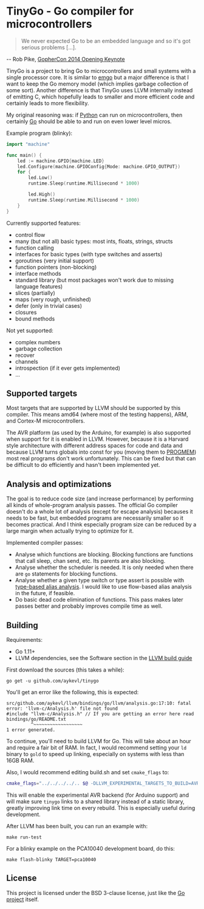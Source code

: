 # TinyGo - Go compiler for microcontrollers

> We never expected Go to be an embedded language and so it's got serious
> problems [...].

-- Rob Pike, [GopherCon 2014 Opening Keynote](https://www.youtube.com/watch?v=VoS7DsT1rdM&feature=youtu.be&t=2799)

TinyGo is a project to bring Go to microcontrollers and small systems with a
single processor core. It is similar to [emgo](https://github.com/ziutek/emgo)
but a major difference is that I want to keep the Go memory model (which implies
garbage collection of some sort). Another difference is that TinyGo uses LLVM
internally instead of emitting C, which hopefully leads to smaller and more
efficient code and certainly leads to more flexibility.

My original reasoning was: if [Python](https://micropython.org/) can run on
microcontrollers, then certainly [Go](https://golang.org/) should be able to and
run on even lower level micros.

Example program (blinky):

```go
import "machine"

func main() {
	led := machine.GPIO{machine.LED}
	led.Configure(machine.GPIOConfig{Mode: machine.GPIO_OUTPUT})
	for {
		led.Low()
		runtime.Sleep(runtime.Millisecond * 1000)

		led.High()
		runtime.Sleep(runtime.Millisecond * 1000)
	}
}
```

Currently supported features:

  * control flow
  * many (but not all) basic types: most ints, floats, strings, structs
  * function calling
  * interfaces for basic types (with type switches and asserts)
  * goroutines (very initial support)
  * function pointers (non-blocking)
  * interface methods
  * standard library (but most packages won't work due to missing language
    features)
  * slices (partially)
  * maps (very rough, unfinished)
  * defer (only in trivial cases)
  * closures
  * bound methods

Not yet supported:

  * complex numbers
  * garbage collection
  * recover
  * channels
  * introspection (if it ever gets implemented)
  * ...

## Supported targets

Most targets that are supported by LLVM should be supported by this compiler.
This means amd64 (where most of the testing happens), ARM, and Cortex-M
microcontrollers.

The AVR platform (as used by the Arduino, for example) is also supported when
support for it is enabled in LLVM. However, because it is a Harvard style
architecture with different address spaces for code and data and because LLVM
turns globals into const for you (moving them to
[PROGMEM](https://www.nongnu.org/avr-libc/user-manual/pgmspace.html)) most real
programs don't work unfortunately. This can be fixed but that can be difficult
to do efficiently and hasn't been implemented yet.

## Analysis and optimizations

The goal is to reduce code size (and increase performance) by performing all
kinds of whole-program analysis passes. The official Go compiler doesn't do a
whole lot of analysis (except for escape analysis) becauses it needs to be fast,
but embedded programs are necessarily smaller so it becomes practical. And I
think especially program size can be reduced by a large margin when actually
trying to optimize for it.

Implemented compiler passes:

  * Analyse which functions are blocking. Blocking functions are functions that
    call sleep, chan send, etc. Its parents are also blocking.
  * Analyse whether the scheduler is needed. It is only needed when there are
    `go` statements for blocking functions.
  * Analyse whether a given type switch or type assert is possible with
    [type-based alias analysis](https://en.wikipedia.org/wiki/Alias_analysis#Type-based_alias_analysis).
    I would like to use flow-based alias analysis in the future, if feasible.
  * Do basic dead code elimination of functions. This pass makes later passes
    better and probably improves compile time as well.

## Building

Requirements:

  * Go 1.11+
  * LLVM dependencies, see the Software section in the
    [LLVM build guide](https://llvm.org/docs/GettingStarted.html#software)

First download the sources (this takes a while):

    go get -u github.com/aykevl/tinygo

You'll get an error like the following, this is expected:

    src/github.com/aykevl/llvm/bindings/go/llvm/analysis.go:17:10: fatal error: 'llvm-c/Analysis.h' file not found
    #include "llvm-c/Analysis.h" // If you are getting an error here read bindings/go/README.txt
             ^~~~~~~~~~~~~~~~~~~
    1 error generated.

To continue, you'll need to build LLVM for Go. This will take about an hour and
require a fair bit of RAM. In fact, I would recommend setting your `ld` binary
to `gold` to speed up linking, especially on systems with less than 16GB RAM.

Also, I would recommend editing build.sh and set `cmake_flags` to:

```sh
cmake_flags="../../../../.. $@ -DLLVM_EXPERIMENTAL_TARGETS_TO_BUILD=AVR -DLLVM_LINK_LLVM_DYLIB=ON"
```

This will enable the experimental AVR backend (for Arduino support) and will
make sure `tinygo` links to a shared library instead of a static library,
greatly improving link time on every rebuild. This is especially useful during
development.

After LLVM has been built, you can run an example with:

    make run-test

For a blinky example on the PCA10040 development board, do this:

    make flash-blinky TARGET=pca10040

## License

This project is licensed under the BSD 3-clause license, just like the
[Go project](https://golang.org/LICENSE) itself.
